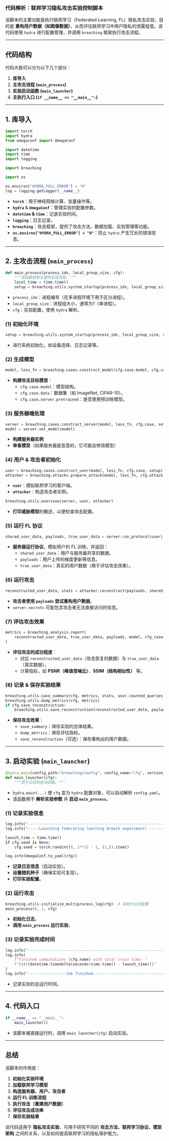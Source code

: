 ### 代码解析：联邦学习隐私攻击实验控制脚本

该脚本的主要功能是执行联邦学习（Federated Learning, FL）隐私攻击实验，目的是 **重构用户数据（如图像数据）**，从而评估联邦学习中用户隐私的泄露程度。该代码使用 `hydra` 进行配置管理，并调用 `breaching` 框架执行攻击流程。

---

## **代码结构**
代码大致可以分为以下几个部分：
1. **库导入**
2. **主攻击流程 (`main_process`)**
3. **实验启动函数 (`main_launcher`)**
4. **主执行入口 (`if __name__ == "__main__":`)**

---

## **1. 库导入**
```python
import torch
import hydra
from omegaconf import OmegaConf

import datetime
import time
import logging

import breaching

import os

os.environ["HYDRA_FULL_ERROR"] = "0"
log = logging.getLogger(__name__)
```
- **`torch`**：用于神经网络计算、张量操作等。
- **`hydra`** & **`OmegaConf`**：管理实验的配置参数。
- **`datetime` & `time`**：记录实验时间。
- **`logging`**：日志记录。
- **`breaching`**：攻击框架，提供了攻击方法、数据加载、实验管理等功能。
- **`os.environ["HYDRA_FULL_ERROR"] = "0"`**：防止 `hydra` 产生冗长的错误信息。

---

## **2. 主攻击流程 (`main_process`)**
```python
def main_process(process_idx, local_group_size, cfg):
    """该函数控制主要的实验流程。"""
    local_time = time.time()
    setup = breaching.utils.system_startup(process_idx, local_group_size, cfg)
```
- `process_idx`：进程编号（在多进程环境下用于区分进程）。
- `local_group_size`：进程组大小，通常为1（单进程）。
- `cfg`：实验配置，使用 `hydra` 解析。

### **(1) 初始化环境**
```python
setup = breaching.utils.system_startup(process_idx, local_group_size, cfg)
```
- 进行系统初始化，如设备选择、日志记录等。

### **(2) 生成模型**
```python
model, loss_fn = breaching.cases.construct_model(cfg.case.model, cfg.case.data, cfg.case.server.pretrained)
```
- **构建攻击目标模型**：
  - `cfg.case.model`：模型结构。
  - `cfg.case.data`：数据集（如 ImageNet, CIFAR-10）。
  - `cfg.case.server.pretrained`：是否使用预训练模型。

### **(3) 服务器端处理**
```python
server = breaching.cases.construct_server(model, loss_fn, cfg.case, setup)
model = server.vet_model(model)
```
- **构建服务器实例**
- **审查模型**（如果服务器是恶意的，它可能会修改模型）

### **(4) 用户 & 攻击者初始化**
```python
user = breaching.cases.construct_user(model, loss_fn, cfg.case, setup)
attacker = breaching.attacks.prepare_attack(model, loss_fn, cfg.attack, setup)
```
- **`user`**：模拟联邦学习的客户端。
- **`attacker`**：构造攻击者实例。

```python
breaching.utils.overview(server, user, attacker)
```
- **打印威胁模型**的概述，以便检查攻击配置。

### **(5) 运行 FL 协议**
```python
shared_user_data, payloads, true_user_data = server.run_protocol(user)
```
- **服务器运行协议**，模拟用户的 FL 训练，并返回：
  - `shared_user_data`：用户与服务器共享的数据。
  - `payloads`：用户上传的梯度更新等信息。
  - `true_user_data`：真实的用户数据（用于评估攻击效果）。

### **(6) 运行攻击**
```python
reconstructed_user_data, stats = attacker.reconstruct(payloads, shared_user_data, server.secrets, dryrun=cfg.dryrun)
```
- **攻击者使用 `payloads` 尝试重构用户数据**。
- `server.secrets` 可能包含攻击者无法直接访问的信息。

### **(7) 评估攻击效果**
```python
metrics = breaching.analysis.report(
    reconstructed_user_data, true_user_data, payloads, model, cfg_case=cfg.case, setup=setup
)
```
- **评估攻击的成功程度**：
  - 对比 `reconstructed_user_data`（攻击恢复的数据）与 `true_user_data`（真实数据）。
  - 计算指标，如 **PSNR（峰值信噪比）**、**SSIM（结构相似性）** 等。

### **(8) 记录 & 保存实验结果**
```python
breaching.utils.save_summary(cfg, metrics, stats, user.counted_queries, time.time() - local_time)
breaching.utils.dump_metrics(cfg, metrics)
if cfg.save_reconstruction:
    breaching.utils.save_reconstruction(reconstructed_user_data, payloads, true_user_data, cfg)
```
- **保存攻击效果**：
  - `save_summary`：保存实验的总体结果。
  - `dump_metrics`：保存评估指标。
  - `save_reconstruction`（可选）：保存重构出的用户数据。

---

## **3. 启动实验 (`main_launcher`)**
```python
@hydra.main(config_path="breaching/config", config_name="cfg", version_base="1.1")
def main_launcher(cfg):
    """用于实验的启动函数。"""
```
- `hydra.main(...)` 使 `cfg` 变为 `hydra` 配置对象，可以自动解析 `config.yaml`。
- 该函数用于 **解析实验参数** 并 **启动 `main_process`**。

### **(1) 记录实验信息**
```python
log.info("--------------------------------------------------------------")
log.info("-----Launching federating learning breach experiment! --------")

launch_time = time.time()
if cfg.seed is None:
    cfg.seed = torch.randint(0, 2**32 - 1, (1,)).item()

log.info(OmegaConf.to_yaml(cfg))
```
- **记录日志信息**（启动实验）。
- **设置随机种子**（确保实验可复现）。
- **打印实验配置**。

### **(2) 运行攻击**
```python
breaching.utils.initialize_multiprocess_log(cfg)  # 初始化日志配置
main_process(0, 1, cfg)
```
- **初始化日志**。
- **调用 `main_process` 运行实验**。

### **(3) 记录实验完成时间**
```python
log.info("-------------------------------------------------------------")
log.info(
    f"Finished computations {cfg.name} with total train time: "
    f"{str(datetime.timedelta(seconds=time.time() - launch_time))}"
)
log.info("-----------------Job finished.-------------------------------")
```
- 记录实验的总运行时间。

---

## **4. 代码入口**
```python
if __name__ == "__main__":
    main_launcher()
```
- 该脚本被直接运行时，调用 `main_launcher(cfg)` 启动实验。

---

## **总结**
该脚本的作用是：
1. **初始化实验环境**
2. **加载联邦学习模型**
3. **构造服务器、用户、攻击者**
4. **运行 FL 训练流程**
5. **执行攻击（重建用户数据）**
6. **评估攻击成功率**
7. **保存实验结果**

该代码适用于 **隐私攻击实验**，可用于研究不同的 **攻击方法、联邦学习协议、模型架构** 之间的关系，以及如何提高联邦学习的隐私保护能力。